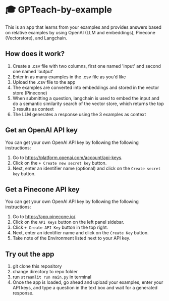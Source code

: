 # 🎓 GPTeach-by-example

This is an app that learns from your examples and provides answers based on relative examples by using OpenAI (LLM and embeddings), Pinecone (Vectorstore), and Langchain.

## How does it work?

1. Create a .csv file with two columns, first one named 'input' and second one named 'output'
2. Enter in as many examples in the .csv file as you'd like
3. Upload the .csv file to the app
4. The examples are converted into embeddings and stored in the vector store (Pinecone)
5. When submitting a question, langchain is used to embed the input and do a semantic similarity search of the vector store, which returns the top 3 results as context
6. The LLM generates a response using the 3 examples as context

## Get an OpenAI API key

You can get your own OpenAI API key by following the following instructions:
1. Go to https://platform.openai.com/account/api-keys.
2. Click on the `+ Create new secret key` button.
3. Next, enter an identifier name (optional) and click on the `Create secret key` button.

## Get a Pinecone API key

You can get your own OpenAI API key by following the following instructions:
1. Go to https://app.pinecone.io/.
2. Click on the `API Keys` button on the left panel sidebar.
3. Click `+ Create API Key` button in the top right.
3. Next, enter an identifier name and click on the `Create Key` button.
4. Take note of the Environment listed next to your API key.

## Try out the app

1. git clone this repository
2. change directory to repo folder
3. run `streamlit run main.py` in terminal
4. Once the app is loaded, go ahead and upload your examples, enter your API keys, and type a question in the text box and wait for a generated response.

